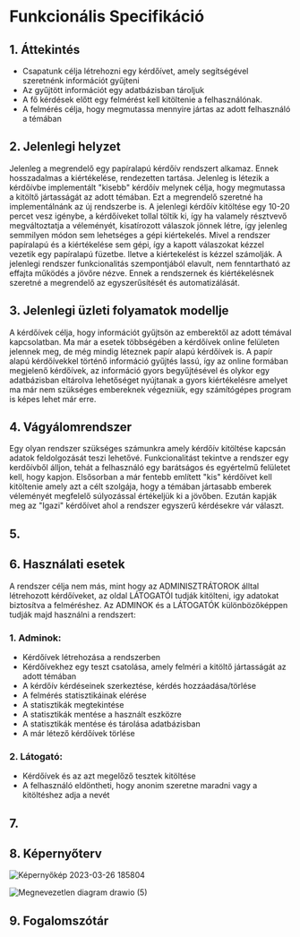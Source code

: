 # Funkcionális Specifikáció

## 1. Áttekintés

- Csapatunk célja létrehozni egy kérdőívet, amely segítségével szeretnénk információt gyűjteni
- Az gyűjtött információt egy adatbázisban tároljuk
- A fő kérdések előtt egy felmérést kell kitöltenie a felhasználónak.
- A felmérés célja, hogy megmutassa mennyire jártas az adott felhasználó a témában

## 2. Jelenlegi helyzet

Jelenleg a megrendelő egy papíralapú kérdőív rendszert alkamaz. Ennek hosszadalmas a kiértékelése, rendezetten tartása. Jelenleg is létezik a kérdőívbe implementált "kisebb" kérdőív melynek célja, hogy megmutassa a kitöltő jártasságát az adott témában. Ezt a megrendelő szeretné ha implementálnánk az új rendszerbe is. A jelenlegi kérdőív kitöltése egy 10-20 percet vesz igénybe, a kérdőíveket tollal töltik ki, így ha valamely résztvevő megváltoztatja a véleményét, kisatírozott válaszok jönnek létre, így jelenleg semmilyen módon sem lehetséges a gépi kiértekelés. Mivel a rendszer papíralapú és a kiértékelése sem gépi, így a kapott válaszokat kézzel vezetik egy papíralapú füzetbe. lletve a kiértekelést is kézzel számolják. A jelenlegi rendszer funkcionalitás szempontjából elavult, nem fenntartható az effajta működés a jövőre nézve. Ennek a rendszernek és kiértékelésnek szeretné a megrendelő az egyszerűsítését és automatizálását.<br>

## 3. Jelenlegi üzleti folyamatok modellje

A kérdőívek célja, hogy információt gyűjtsön az emberektől az adott témával kapcsolatban. Ma már a esetek többségében a kérdőívek online felületen jelennek meg, de még mindig léteznek papír alapú kérdőívek is. A papír alapú kérdőívekkel történő információ gyűjtés lassú, így az online formában megjelenő kérdőívek, az információ gyors begyűjtésével és olykor egy adatbázisban eltárolva lehetőséget nyújtanak a gyors kiértékelésre amelyet ma már nem szükséges embereknek végezniük, egy számítógépes program is képes lehet már erre.

## 4. Vágyálomrendszer

Egy olyan rendszer szükséges számunkra amely kérdőív kitöltése kapcsán adatok feldolgozását teszi lehetővé. Funkcionalitást tekintve a rendszer egy kerdőívből álljon, tehát a felhasználó egy barátságos és egyértelmű felületet kell, hogy kapjon. Elsősorban a már fentebb említett "kis" kérdőívet kell kitöltenie amely azt a célt szolgája, hogy a témában jártasabb emberek véleményét megfelelő súlyozással értékeljük ki a jövőben. Ezután kapják meg az "Igazi" kérdőívet ahol a rendszer egyszerű kérdésekre vár választ.<br>

## 5.

## 6. Használati esetek

A rendszer célja nem más, mint hogy az ADMINISZTRÁTOROK álltal létrehozott kérdőíveket, az oldal LÁTOGATÓI tudják kitölteni, igy adatokat biztosítva a felméréshez. Az ADMINOK és a LÁTOGATÓK különbözőképpen tudják majd használni a rendszert:

### 1. Adminok:<br> 

- Kérdőívek létrehozása a rendszerben<br>
- Kérdőívekhez egy teszt csatolása, amely felméri a kitöltő jártasságát az adott témában<br>
- A kérdőív kérdéseinek szerkeztése, kérdés hozzáadása/törlése<br>
- A felmérés statisztikáinak elérése<br>
- A statisztikák megtekintése<br>
- A statisztikák mentése a használt eszközre<br>
- A statisztikák mentése és tárolása adatbázisban<br>
- A már létező kérdőívek törlése<br>

### 2. Látogató:<br>

- Kérdőívek és az azt megelőző tesztek kitöltése<br>
- A felhasználó eldöntheti, hogy anonim szeretne maradni vagy a kitöltéshez adja a nevét<br>

## 7.


## 8. Képernyőterv


![Képernyőkép 2023-03-26 185804](https://user-images.githubusercontent.com/113610538/227791701-e88c018f-b15a-45b1-b158-f889c724cbc5.png)



![Megnevezetlen diagram drawio (5)](https://user-images.githubusercontent.com/113610538/227791557-86f18e72-b3d2-4c6f-a95a-6f954d2fd329.png)<br>


## 9. Fogalomszótár



